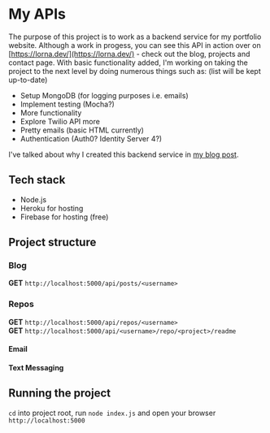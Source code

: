 # My APIs

The purpose of this project is to work as a backend service for my portfolio website. Although a work in progess, you can see this API in action over on [https://lorna.dev/](https://lorna.dev/) - check out the blog, projects and contact page. With basic functionality added, I'm working on taking the project to the next level by doing numerous things such as: (list will be kept up-to-date)

* Setup MongoDB (for logging purposes i.e. emails)
* Implement testing (Mocha?)
* More functionality
* Explore Twilio API more
* Pretty emails (basic HTML currently)
* Authentication (Auth0? Identity Server 4?)

I've talked about why I created this backend service in [my blog post](https://dev.to/lornasw93/why-i-created-a-node-js-back-end-service-for-my-portfolio-site-4062).

## Tech stack
* Node.js
* Heroku for hosting
* Firebase for hosting (free)

## Project structure

### Blog 

**GET** `http://localhost:5000/api/posts/<username>`

### Repos

**GET** `http://localhost:5000/api/repos/<username>`  
**GET** `http://localhost:5000/api/<username>/repo/<project>/readme`
 
#### Email

#### Text Messaging

## Running the project
`cd` into project root, run `node index.js` and open your browser `http://localhost:5000`
